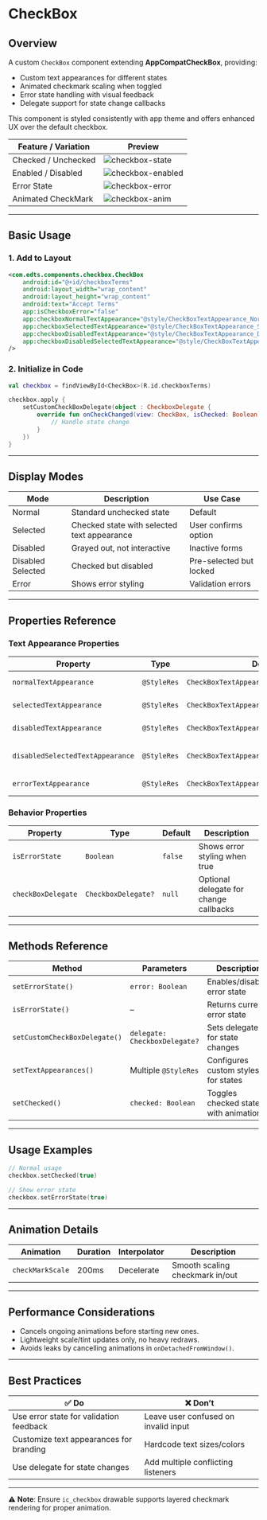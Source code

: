 # CheckBox

## Overview
A custom `CheckBox` component extending **AppCompatCheckBox**, providing:  
- Custom text appearances for different states  
- Animated checkmark scaling when toggled  
- Error state handling with visual feedback  
- Delegate support for state change callbacks  

This component is styled consistently with app theme and offers enhanced UX over the default checkbox.

| Feature / Variation | Preview |
| ------------------- | ------- |
| Checked / Unchecked | ![checkbox-state](...) |
| Enabled / Disabled | ![checkbox-enabled](...) |
| Error State | ![checkbox-error](...) |
| Animated CheckMark | ![checkbox-anim](...) |


---

## Basic Usage

### 1. Add to Layout

```xml
<com.edts.components.checkbox.CheckBox
    android:id="@+id/checkboxTerms"
    android:layout_width="wrap_content"
    android:layout_height="wrap_content"
    android:text="Accept Terms"
    app:isCheckboxError="false"
    app:checkboxNormalTextAppearance="@style/CheckBoxTextAppearance_Normal"
    app:checkboxSelectedTextAppearance="@style/CheckBoxTextAppearance_Selected"
    app:checkboxDisabledTextAppearance="@style/CheckBoxTextAppearance_Disabled"
    app:checkboxDisabledSelectedTextAppearance="@style/CheckBoxTextAppearance_DisabledSelected"
/>
```

### 2. Initialize in Code

```kotlin
val checkbox = findViewById<CheckBox>(R.id.checkboxTerms)

checkbox.apply {
    setCustomCheckBoxDelegate(object : CheckboxDelegate {
        override fun onCheckChanged(view: CheckBox, isChecked: Boolean) {
            // Handle state change
        }
    })
}
```

---

## Display Modes

| Mode | Description | Use Case |
| ---- | ----------- | -------- |
| Normal | Standard unchecked state | Default |
| Selected | Checked state with selected text appearance | User confirms option |
| Disabled | Grayed out, not interactive | Inactive forms |
| Disabled Selected | Checked but disabled | Pre-selected but locked |
| Error | Shows error styling | Validation errors |

---

## Properties Reference

### Text Appearance Properties

| Property | Type | Default | Description |
| -------- | ---- | ------- | ----------- |
| `normalTextAppearance` | `@StyleRes` | `CheckBoxTextAppearance_Normal` | Style for normal text |
| `selectedTextAppearance` | `@StyleRes` | `CheckBoxTextAppearance_Selected` | Style for checked text |
| `disabledTextAppearance` | `@StyleRes` | `CheckBoxTextAppearance_Disabled` | Style for disabled text |
| `disabledSelectedTextAppearance` | `@StyleRes` | `CheckBoxTextAppearance_DisabledSelected` | Style for disabled+checked text |
| `errorTextAppearance` | `@StyleRes` | `CheckBoxTextAppearance_Normal` | Style when in error state |

### Behavior Properties

| Property | Type | Default | Description |
| -------- | ---- | ------- | ----------- |
| `isErrorState` | `Boolean` | `false` | Shows error styling when true |
| `checkBoxDelegate` | `CheckboxDelegate?` | `null` | Optional delegate for change callbacks |

---

## Methods Reference

| Method | Parameters | Description |
| ------ | --------- | ----------- |
| `setErrorState()` | `error: Boolean` | Enables/disables error state |
| `isErrorState()` | – | Returns current error state |
| `setCustomCheckBoxDelegate()` | `delegate: CheckboxDelegate?` | Sets delegate for state changes |
| `setTextAppearances()` | Multiple `@StyleRes` | Configures custom styles for states |
| `setChecked()` | `checked: Boolean` | Toggles checked state with animation |

---

## Usage Examples

```kotlin
// Normal usage
checkbox.setChecked(true)

// Show error state
checkbox.setErrorState(true)

```

---

## Animation Details

| Animation | Duration | Interpolator | Description |
| --------- | -------- | ------------ | ----------- |
| `checkMarkScale` | 200ms | Decelerate | Smooth scaling checkmark in/out |

---

## Performance Considerations
- Cancels ongoing animations before starting new ones.  
- Lightweight scale/tint updates only, no heavy redraws.  
- Avoids leaks by cancelling animations in `onDetachedFromWindow()`.  

---

## Best Practices

| ✅ Do | ❌ Don’t |
| ----- | ------- |
| Use error state for validation feedback | Leave user confused on invalid input |
| Customize text appearances for branding | Hardcode text sizes/colors |
| Use delegate for state changes | Add multiple conflicting listeners |

---

⚠️ **Note**: Ensure `ic_checkbox` drawable supports layered checkmark rendering for proper animation.  
